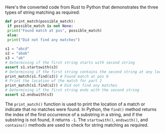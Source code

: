 Here's the converted code from Rust to Python that demonstrates the three types of string matching as required:
```python
def print_match(possible_match):
 if possible_match is not None:
 print("Found match at pos", possible_match)
 else:
 print("Did not find any matches")
 
s1 = "abcd"
s2 = "abab"
s3 = "ab"
# Determining if the first string starts with second string
assert s1.startswith(s3)
# Determining if the first string contains the second string at any location
print_match(s1.find(s3)) # Found match at pos 0
# Print the location of the match for part 2
print_match(s1.find(s2)) # Did not find any matches
# Determining if the first string ends with the second string
assert s2.endswith(s3)
```
The `print_match()` function is used to print the location of a match or indicate that no matches were found. In Python, the `find()` method returns the index of the first occurrence of a substring in a string, and if the substring is not found, it returns `-1`. The `startswith()`, `endswith()`, and `contains()` methods are used to check for string matching as required.

